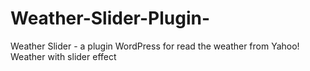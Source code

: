 Weather-Slider-Plugin-
======================

Weather Slider - a plugin WordPress for read the weather from Yahoo! Weather with slider effect